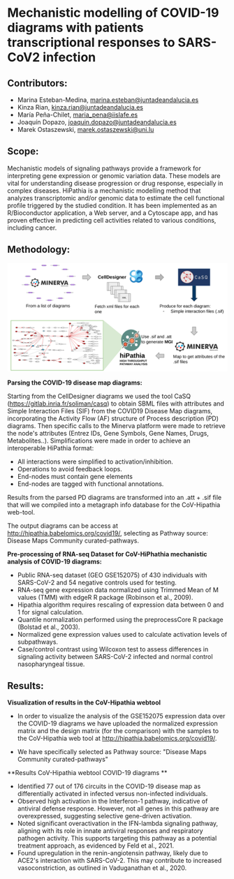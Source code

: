 # Mechanistic modelling of COVID-19 diagrams with patients transcriptional responses to SARS-CoV2 infection

## Contributors:
* Marina Esteban-Medina, marina.esteban@juntadeandalucia.es
* Kinza Rian, kinza.rian@juntadeandalucia.es
* María Peña-Chilet, maria_pena@iislafe.es
* Joaquín Dopazo, joaquin.dopazo@juntadeandalucia.es
* Marek Ostaszewski, marek.ostaszewski@uni.lu

## Scope: 
Mechanistic models of signaling pathways provide a framework for interpreting gene expression or genomic variation data. These models are vital for understanding disease progression or drug response, especially in complex diseases. HiPathia is a mechanistic modelling method that analyzes transcriptomic and/or genomic data to estimate the cell functional profile triggered by the studied condition. It has been implemented as an R/Bioconductor application, a Web server, and a Cytoscape app, and has proven effective in predicting cell activities related to various conditions, including cancer. 

## Methodology: 

![Integration of COVID-19 Disease Map diagrams with HiPathia for mechanistic modelling ](./img/sif_hipathia.png)

**Parsing the COVID-19 disease map diagrams:** 

Starting from the CellDesigner diagrams we used the tool CaSQ (https://gitlab.inria.fr/soliman/casq) to obtain SBML files with attributes and Simple Interaction Files (SIF) from the COVID19 Disease Map diagrams, incorporating the Activity Flow (AF) structure of Process description (PD) diagrams. Then specific calls to the Minerva platform were made to retrieve the node's attributes (Entrez IDs, Gene Symbols, Gene Names, Drugs, Metabolites..). Simplifications were made in order to achieve an interoperable HiPathia format: 

* All interactions were simplified to activation/inhibition.
* Operations to avoid feedback loops.
* End-nodes must contain gene elements
* End-nodes are tagged with functional annotations.

Results from the parsed PD diagrams are transformed into an .att + .sif file that will we compiled into a metagraph info database for the CoV-Hipathia web-tool.

The output diagrams can be access at http://hipathia.babelomics.org/covid19/, selecting as Pathway source: Disease Maps Community curated-pathways.

**Pre-processing of RNA-seq Dataset for CoV-HiPhathia mechanistic analysis of COVID-19 diagrams:**

* Public RNA-seq dataset (GEO GSE152075) of 430 individuals with SARS-CoV-2 and 54 negative controls used for testing.
* RNA-seq gene expression data normalized using Trimmed Mean of M values (TMM) with edgeR R package (Robinson et al., 2009).
* Hipathia algorithm requires rescaling of expression data between 0 and 1 for signal calculation.
* Quantile normalization performed using the preprocessCore R package (Bolstad et al., 2003).
* Normalized gene expression values used to calculate activation levels of subpathways.
* Case/control contrast using Wilcoxon test to assess differences in signaling activity between SARS-CoV-2 infected and normal control nasopharyngeal tissue.

## Results: 

**Visualization of results in the CoV-Hipathia webtool**

* In order to visualize the analysis of the GSE152075 expression data over the COVID-19 diagrams we have uploaded the normalized expression matrix and the design matrix (for the comparison) with the samples to the CoV-Hipathia web tool at http://hipathia.babelomics.org/covid19/.

* We have specifically selected as Pathway source: "Disease Maps Community curated-pathways"

**Results CoV-Hipathia webtool COVID-19 diagrams **

* Identified 77 out of 176 circuits in the COVID-19 disease map as differentially activated in infected versus non-infected individuals.
* Observed high activation in the Interferon-1 pathway, indicative of antiviral defense response. However, not all genes in this pathway are overexpressed, suggesting selective gene-driven activation.
* Noted significant overactivation in the IFN-lambda signaling pathway, aligning with its role in innate antiviral responses and respiratory pathogen activity. This supports targeting this pathway as a potential treatment approach, as evidenced by Feld et al., 2021.
* Found upregulation in the renin-angiotensin pathway, likely due to ACE2's interaction with SARS-CoV-2. This may contribute to increased vasoconstriction, as outlined in Vaduganathan et al., 2020.
